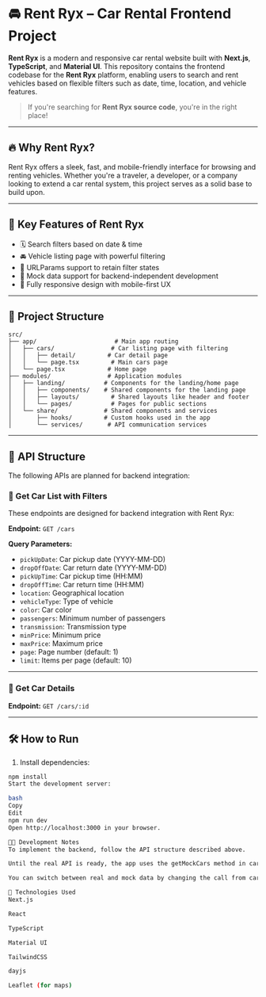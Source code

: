 # 🚘 Rent Ryx – Car Rental Frontend Project

**Rent Ryx** is a modern and responsive car rental website built with **Next.js**, **TypeScript**, and **Material UI**. This repository contains the frontend codebase for the **Rent Ryx** platform, enabling users to search and rent vehicles based on flexible filters such as date, time, location, and vehicle features.
> If you're searching for **Rent Ryx source code**, you're in the right place!

---

## 🔥 Why Rent Ryx?

Rent Ryx offers a sleek, fast, and mobile-friendly interface for browsing and renting vehicles. Whether you're a traveler, a developer, or a company looking to extend a car rental system, this project serves as a solid base to build upon.

---

## 🚗 Key Features of Rent Ryx

- 🗓️ Search filters based on date & time  
- 🚘 Vehicle listing page with powerful filtering  
- 🔗 URLParams support to retain filter states  
- 🧪 Mock data support for backend-independent development  
- 📱 Fully responsive design with mobile-first UX

---

## 📁 Project Structure



```
src/
├── app/                      # Main app routing
│   ├── cars/                # Car listing page with filtering
│   │   ├── detail/         # Car detail page
│   │   └── page.tsx         # Main cars page
│   └── page.tsx            # Home page
├── modules/                # Application modules
│   ├── landing/           # Components for the landing/home page
│   │   ├── components/    # Shared components for the landing page
│   │   ├── layouts/         # Shared layouts like header and footer
│   │   └── pages/           # Pages for public sections
│   └── share/             # Shared components and services
│       ├── hooks/         # Custom hooks used in the app
│       └── services/       # API communication services
```


---

## 🔗 API Structure

The following APIs are planned for backend integration:

### 📄 Get Car List with Filters
These endpoints are designed for backend integration with Rent Ryx:

**Endpoint:** `GET /cars`

**Query Parameters:**

- `pickUpDate`: Car pickup date (YYYY-MM-DD)  
- `dropOffDate`: Car return date (YYYY-MM-DD)  
- `pickUpTime`: Car pickup time (HH:MM)  
- `dropOffTime`: Car return time (HH:MM)  
- `location`: Geographical location  
- `vehicleType`: Type of vehicle  
- `color`: Car color  
- `passengers`: Minimum number of passengers  
- `transmission`: Transmission type  
- `minPrice`: Minimum price  
- `maxPrice`: Maximum price  
- `page`: Page number (default: 1)  
- `limit`: Items per page (default: 10)

---

### 📄 Get Car Details

**Endpoint:** `GET /cars/:id`

---

## 🛠 How to Run

1. Install dependencies:

```bash
npm install
Start the development server:

bash
Copy
Edit
npm run dev
Open http://localhost:3000 in your browser.

🧑‍💻 Development Notes
To implement the backend, follow the API structure described above.

Until the real API is ready, the app uses the getMockCars method in carsService.

You can switch between real and mock data by changing the call from carsService.getMockCars to carsService.getCars.

🧰 Technologies Used
Next.js

React

TypeScript

Material UI

TailwindCSS

dayjs

Leaflet (for maps)

